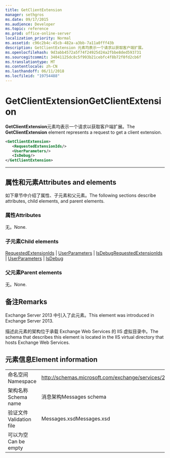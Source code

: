 ```yaml
---
title: GetClientExtension
manager: sethgros
ms.date: 09/17/2015
ms.audience: Developer
ms.topic: reference
ms.prod: office-online-server
localization_priority: Normal
ms.assetid: c96c2b4c-45cb-482a-a3bb-7a11a0fff43b
description: GetClientExtension 元素均表示一个请求以获取客户端扩展。
ms.openlocfilehash: 9d3abb4572a5f74f24925d24a2fbbe8ded593731
ms.sourcegitcommit: 34041125dc8c5f993b21cebfc4f8b72f0fd2cb6f
ms.translationtype: MT
ms.contentlocale: zh-CN
ms.lasthandoff: 06/11/2018
ms.locfileid: "19754488"
---
```

# <a name="getclientextension"></a><span data-ttu-id="a9e94-103">GetClientExtension</span><span class="sxs-lookup"><span data-stu-id="a9e94-103">GetClientExtension</span></span>

<span data-ttu-id="a9e94-104">**GetClientExtension**元素均表示一个请求以获取客户端扩展。</span><span class="sxs-lookup"><span data-stu-id="a9e94-104">The **GetClientExtension** element represents a request to get a client extension.</span></span> 
  
```XML
<GetClientExtension>
   <RequestedExtensionIds/>
   <UserParameters/>
   <IsDebug/>
</GetClientExtension>
```

 ****
## <a name="attributes-and-elements"></a><span data-ttu-id="a9e94-105">属性和元素</span><span class="sxs-lookup"><span data-stu-id="a9e94-105">Attributes and elements</span></span>

<span data-ttu-id="a9e94-106">如下章节中介绍了属性、子元素和父元素。</span><span class="sxs-lookup"><span data-stu-id="a9e94-106">The following sections describe attributes, child elements, and parent elements.</span></span>
  
### <a name="attributes"></a><span data-ttu-id="a9e94-107">属性</span><span class="sxs-lookup"><span data-stu-id="a9e94-107">Attributes</span></span>

<span data-ttu-id="a9e94-108">无。</span><span class="sxs-lookup"><span data-stu-id="a9e94-108">None.</span></span>
  
### <a name="child-elements"></a><span data-ttu-id="a9e94-109">子元素</span><span class="sxs-lookup"><span data-stu-id="a9e94-109">Child elements</span></span>

<span data-ttu-id="a9e94-110">[RequestedExtensionIds](requestedextensionids.md) | [UserParameters](userparameters.md) | [IsDebug](isdebug.md)</span><span class="sxs-lookup"><span data-stu-id="a9e94-110">[RequestedExtensionIds](requestedextensionids.md) | [UserParameters](userparameters.md) | [IsDebug](isdebug.md)</span></span>
  
### <a name="parent-elements"></a><span data-ttu-id="a9e94-111">父元素</span><span class="sxs-lookup"><span data-stu-id="a9e94-111">Parent elements</span></span>

<span data-ttu-id="a9e94-112">无。</span><span class="sxs-lookup"><span data-stu-id="a9e94-112">None.</span></span>
  
## <a name="remarks"></a><span data-ttu-id="a9e94-113">备注</span><span class="sxs-lookup"><span data-stu-id="a9e94-113">Remarks</span></span>

<span data-ttu-id="a9e94-114">Exchange Server 2013 中引入了此元素。</span><span class="sxs-lookup"><span data-stu-id="a9e94-114">This element was introduced in Exchange Server 2013.</span></span>
  
<span data-ttu-id="a9e94-115">描述此元素的架构位于承载 Exchange Web Services 的 IIS 虚拟目录中。</span><span class="sxs-lookup"><span data-stu-id="a9e94-115">The schema that describes this element is located in the IIS virtual directory that hosts Exchange Web Services.</span></span>
  
## <a name="element-information"></a><span data-ttu-id="a9e94-116">元素信息</span><span class="sxs-lookup"><span data-stu-id="a9e94-116">Element information</span></span>

|||
|:-----|:-----|
|<span data-ttu-id="a9e94-117">命名空间</span><span class="sxs-lookup"><span data-stu-id="a9e94-117">Namespace</span></span>  <br/> |http://schemas.microsoft.com/exchange/services/2006/messages  <br/> |
|<span data-ttu-id="a9e94-118">架构名称</span><span class="sxs-lookup"><span data-stu-id="a9e94-118">Schema name</span></span>  <br/> |<span data-ttu-id="a9e94-119">消息架构</span><span class="sxs-lookup"><span data-stu-id="a9e94-119">Messages schema</span></span>  <br/> |
|<span data-ttu-id="a9e94-120">验证文件</span><span class="sxs-lookup"><span data-stu-id="a9e94-120">Validation file</span></span>  <br/> |<span data-ttu-id="a9e94-121">Messages.xsd</span><span class="sxs-lookup"><span data-stu-id="a9e94-121">Messages.xsd</span></span>  <br/> |
|<span data-ttu-id="a9e94-122">可以为空</span><span class="sxs-lookup"><span data-stu-id="a9e94-122">Can be empty</span></span>  <br/> ||
   

